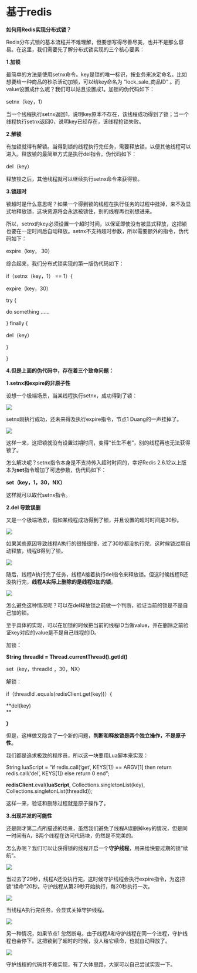 # 基于redis

**如何用Redis实现分布式锁？**

Redis分布式锁的基本流程并不难理解，但要想写得尽善尽美，也并不是那么容易。在这里，我们需要先了解分布式锁实现的三个核心要素：

**1.加锁**

最简单的方法是使用setnx命令。key是锁的唯一标识，按业务来决定命名。比如想要给一种商品的秒杀活动加锁，可以给key命名为 “lock\_sale\_商品ID” 。而value设置成什么呢？我们可以姑且设置成1。加锁的伪代码如下：

setnx（key，1）

当一个线程执行setnx返回1，说明key原本不存在，该线程成功得到了锁；当一个线程执行setnx返回0，说明key已经存在，该线程抢锁失败。

**2.解锁**

有加锁就得有解锁。当得到锁的线程执行完任务，需要释放锁，以便其他线程可以进入。释放锁的最简单方式是执行del指令，伪代码如下：

del（key）

释放锁之后，其他线程就可以继续执行setnx命令来获得锁。

**3.锁超时**

锁超时是什么意思呢？如果一个得到锁的线程在执行任务的过程中挂掉，来不及显式地释放锁，这块资源将会永远被锁住，别的线程再也别想进来。

所以，setnx的key必须设置一个超时时间，以保证即使没有被显式释放，这把锁也要在一定时间后自动释放。setnx不支持超时参数，所以需要额外的指令，伪代码如下：

expire（key， 30）

综合起来，我们分布式锁实现的第一版伪代码如下：

if（setnx（key，1） == 1）{

expire（key，30）

try {

do something ……

} finally {

del（key）

}

}

**4.但是上面的伪代码中，存在着三个致命问题：**

**1.setnx和expire的非原子性**

设想一个极端场景，当某线程执行setnx，成功得到了锁：

[![](https://img.colabug.com/2018/06/ea96cc3863c45540579a0430a40082b3.png)](https://img.colabug.com/2018/06/ea96cc3863c45540579a0430a40082b3.png "什么是分布式锁？")

setnx刚执行成功，还未来得及执行expire指令，节点1 Duang的一声挂掉了。

[![](https://img.colabug.com/2018/06/8f38f4e788248bd70f8d21b11a2142b4.png)](https://img.colabug.com/2018/06/8f38f4e788248bd70f8d21b11a2142b4.png "什么是分布式锁？")

这样一来，这把锁就没有设置过期时间，变得“长生不老”，别的线程再也无法获得锁了。

怎么解决呢？setnx指令本身是不支持传入超时时间的，幸好Redis 2.6.12以上版本为**set**指令增加了可选参数，伪代码如下：

**set（key，1，30，NX）**

这样就可以取代setnx指令。

**2.del 导致误删**

又是一个极端场景，假如某线程成功得到了锁，并且设置的超时时间是30秒。

[![](https://img.colabug.com/2018/06/4c90e911220879a497ec27ca47e611d2.png)](https://img.colabug.com/2018/06/4c90e911220879a497ec27ca47e611d2.png "什么是分布式锁？")

如果某些原因导致线程A执行的很慢很慢，过了30秒都没执行完，这时候锁过期自动释放，线程B得到了锁。

[![](https://img.colabug.com/2018/06/2c4ea400fefd4fb38b4d3ad43625ed3d.png)](https://img.colabug.com/2018/06/2c4ea400fefd4fb38b4d3ad43625ed3d.png "什么是分布式锁？")

随后，线程A执行完了任务，线程A接着执行del指令来释放锁。但这时候线程B还没执行完，**线程A实际上删除的是线程B加的锁**。

[![](https://img.colabug.com/2018/06/3b81a7d9af72d99c201c5c8516de0dc3.png)](https://img.colabug.com/2018/06/3b81a7d9af72d99c201c5c8516de0dc3.png "什么是分布式锁？")

怎么避免这种情况呢？可以在del释放锁之前做一个判断，验证当前的锁是不是自己加的锁。

至于具体的实现，可以在加锁的时候把当前的线程ID当做value，并在删除之前验证key对应的value是不是自己线程的ID。

加锁：

**String threadId = Thread.currentThread\(\).getId\(\)**

set（key，threadId ，30，NX）

解锁：

if（threadId .equals\(redisClient.get\(key\)\)）{

**del\(key\)      
**

**}**

但是，这样做又隐含了一个新的问题，**判断和释放锁是两个独立操作，不是原子性**。

我们都是追求极致的程序员，所以这一块要用Lua脚本来实现：

String luaScript = “if redis.call\(‘get’, KEYS\[1\]\) == ARGV\[1\] then return redis.call\(‘del’, KEYS\[1\]\) else return 0 end”;

**redisClient**.eval\(**luaScript**, Collections.singletonList\(key\), Collections.singletonList\(threadId\)\);

这样一来，验证和删除过程就是原子操作了。

**3.出现并发的可能性**

还是刚才第二点所描述的场景，虽然我们避免了线程A误删掉key的情况，但是同一时间有A，B两个线程在访问代码块，仍然是不完美的。

怎么办呢？我们可以让获得锁的线程开启一个**守护线程**，用来给快要过期的锁“续航”。

[![](https://img.colabug.com/2018/06/b12b9ded2ff5b8e14b38a9f6e8572edf.png)](https://img.colabug.com/2018/06/b12b9ded2ff5b8e14b38a9f6e8572edf.png "什么是分布式锁？")

当过去了29秒，线程A还没执行完，这时候守护线程会执行expire指令，为这把锁“续命”20秒。守护线程从第29秒开始执行，每20秒执行一次。

[![](https://img.colabug.com/2018/06/c684b30d3ca455fa1b703dd274f46d9d.png)](https://img.colabug.com/2018/06/c684b30d3ca455fa1b703dd274f46d9d.png "什么是分布式锁？")

当线程A执行完任务，会显式关掉守护线程。

[![](https://img.colabug.com/2018/06/9628d5b5d412e1c3926a165d80c50a0f.png)](https://img.colabug.com/2018/06/9628d5b5d412e1c3926a165d80c50a0f.png "什么是分布式锁？")

另一种情况，如果节点1 忽然断电，由于线程A和守护线程在同一个进程，守护线程也会停下。这把锁到了超时的时候，没人给它续命，也就自动释放了。

[![](https://img.colabug.com/2018/06/09fd395fa85067d8d50a9797d6d6ebc7.png)](https://img.colabug.com/2018/06/09fd395fa85067d8d50a9797d6d6ebc7.png "什么是分布式锁？")

守护线程的代码并不难实现，有了大体思路，大家可以自己尝试实现一下。

